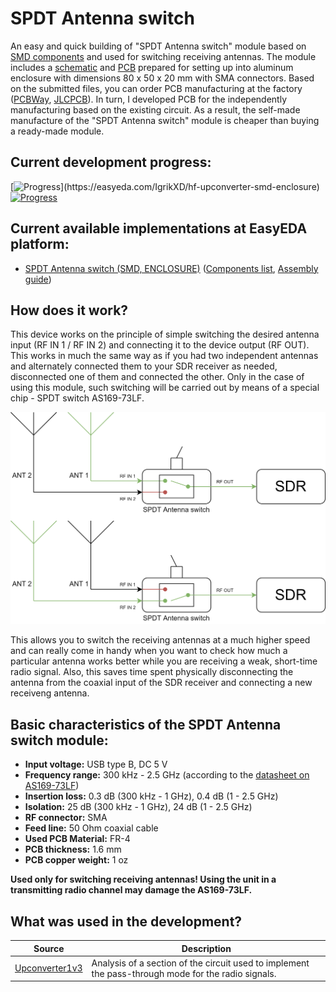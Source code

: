 # SPDT Antenna switch

An easy and quick building of "SPDT Antenna switch" module based on [SMD components](./SMD/EasyEDA) and used for switching receiving antennas. The module includes a [schematic](./SMD/Schematics) and [PCB](./SMD/Gerbers) prepared for setting up into aluminum enclosure with dimensions 80 x 50 x 20 mm with SMA connectors. Based on the submitted files, you can order PCB manufacturing at the factory ([PCBWay], [JLCPCB]). In turn, I developed PCB for the independently manufacturing based on the existing circuit. As a result, the self-made manufacture of the "SPDT Antenna switch" module is cheaper than buying a ready-made module.

## Current development progress:
[![Progress](https://img.shields.io/badge/SPDT%20Antenna%20switch%20(SMD,%20ENCLOSURE)-not%20tested-yellow.svg)](https://easyeda.com/IgrikXD/hf-upconverter-smd-enclosure) [![Progress](https://img.shields.io/badge/version-1.0.EE-blue.svg)](./SMD/EasyEDA)  

## Current available implementations at EasyEDA platform:
- [SPDT Antenna switch (SMD, ENCLOSURE)] ([Components list](./SMD/Components%20list.md), [Assembly guide](./SMD/Assembly%20guide.md))

## How does it work?
This device works on the principle of simple switching the desired antenna input (RF IN 1 / RF IN 2) and connecting it to the device output (RF OUT). This works in much the same way as if you had two independent antennas and alternately connected them to your SDR receiver as needed, disconnected one of them and connected the other. Only in the case of using this module, such switching will be carried out by means of a special chip - SPDT switch AS169-73LF. 

![SPDT switch diagram](../Resources/SPDT%20Antenna%20switch/SPDT-Switch-diagram.png) 

This allows you to switch the receiving antennas at a much higher speed and can really come in handy when you want to check how much a particular antenna works better while you are receiving a weak, short-time radio signal. Also, this saves time spent physically disconnecting the antenna from the coaxial input of the SDR receiver and connecting a new receiveng antenna.

## Basic characteristics of the SPDT Antenna switch module:

- **Input voltage:** USB type B, DC 5 V  
- **Frequency range:** 300 kHz - 2.5 GHz (according to the [datasheet on AS169-73LF](./SMD/Datasheets/Switches/AS169-73LF-Switch-Datasheet.pdf))  
- **Insertion loss:** 0.3 dB (300 kHz - 1 GHz), 0.4 dB (1 - 2.5 GHz)  
- **Isolation:** 25 dB (300 kHz - 1 GHz), 24 dB (1 - 2.5 GHz) 
- **RF connector:** SMA  
- **Feed line:** 50 Ohm coaxial cable  
- **Used PCB Material:** FR-4  
- **PCB thickness:** 1.6 mm  
- **PCB copper weight:** 1 oz  

**Used only for switching receiving antennas! Using the unit in a transmitting radio channel may damage the AS169-73LF.**

## What was used in the development?
| Source | Description |
| ------ | ------ |
| [Upconverter1v3] | Analysis of a section of the circuit used to implement the pass-through mode for the radio signals. |

[PCBWay]: <https://www.pcbway.com/>
[JLCPCB]: <https://jlcpcb.com/>
[SPDT Antenna switch (SMD, ENCLOSURE)]: <https://easyeda.com/IgrikXD/spdt-antenna-switch-smd-enclosure>
[Upconverter1v3]: <https://github.com/opendous/Upconverter1v3>
